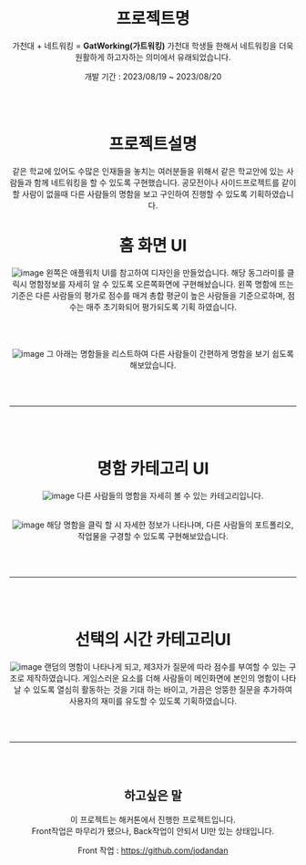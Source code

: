 <div align="center"> 
  
프로젝트명
==========
가천대 + 네트워킹 = **GatWorking(가트워킹)**
가천대 학생들 한해서 네트워킹을 더욱 원활하게 하고자하는 의미에서 유래되었습니다.<br>

개발 기간 : 2023/08/19 ~ 2023/08/20

<br></br>

프로젝트설명 
===========
같은 학교에 있어도 수많은 인재들을 놓치는 여러분들을 위해서 같은 학교안에 있는 사람들과 함께 네트워킹을 할 수 있도록 구현했습니다.
공모전이나 사이드프로젝트를 같이 할 사람이 없을때 다른 사람들의 명함을 보고 구인하여 진행할 수 있도록 기획하였습니다.

홈 화면 UI
===========
![image](https://github.com/jodandan/GatWorking-front/assets/113495894/34bb73b0-fb6c-48f9-a5f5-6d66fe42946e)
왼쪽은 애플워치 UI를 참고하여 디자인을 만들었습니다. 해당 동그라미를 클릭시 명함정보를 자세히 알 수 있도록 오른쪽화면에 구현해놨습니다.
왼쪽 명함에 뜨는 기준은 다른 사람들의 평가로 점수를 매겨 총합 평균이 높은 사람들을 기준으로하며, 점수는 매주 초기화되어 평가되도록 기획 하였습니다. 

<br></br>

![image](https://github.com/jodandan/GatWorking-front/assets/113495894/3cc450c1-3f6c-462f-8121-1194de044ea0)
그 아래는 명함들을 리스트하여 다른 사람들이 간편하게 명함을 보기 쉽도록 해보았습니다.

<br></br>
________________________
<br></br>



명함 카테고리 UI 
================
![image](https://github.com/jodandan/GatWorking-front/assets/113495894/a8f7fa55-f6a0-421c-921c-db71e3c7ea16)
다른 사람들의 명함을 자세히 볼 수 있는 카테고리입니다. 
<br></br>

![image](https://github.com/jodandan/GatWorking-front/assets/113495894/5803ff41-b115-448a-8aa3-0594e9e38889)
해당 명함을 클릭 할 시 자세한 정보가 나타나며, 다른 사람들의 포트폴리오,작업물을 구경할 수 있도록 구현해보았습니다.


<br></br>
________________________
<br></br>

선택의 시간 카테고리UI 
======================
![image](https://github.com/jodandan/GatWorking-front/assets/113495894/fab68dda-a293-494a-847c-cf6082772569)
랜덤의 명함이 나타나게 되고, 제3자가 질문에 따라 점수를 부여할 수 있는 구조로 제작하였습니다.
게임스러운 요소를 더해 사람들이 메인화면에 본인의 명함이 나타날 수 있도록 열심히 활동하는 것을 기대 하는 바이고,
가끔은 엉뚱한 질문을 추가하여 사용자의 재미를 유도할 수 있도록 기획하였습니다.

<br></br>
________________________
<br></br>


하고싶은 말 
----------

이 프로젝트는 해커톤에서 진행한 프로젝트입니다.<br>
Front작업은 마무리가 됐으나, Back작업이 안되서 UI만 있는 상태입니다. <br>

Front 작업 : https://github.com/jodandan
</div>

